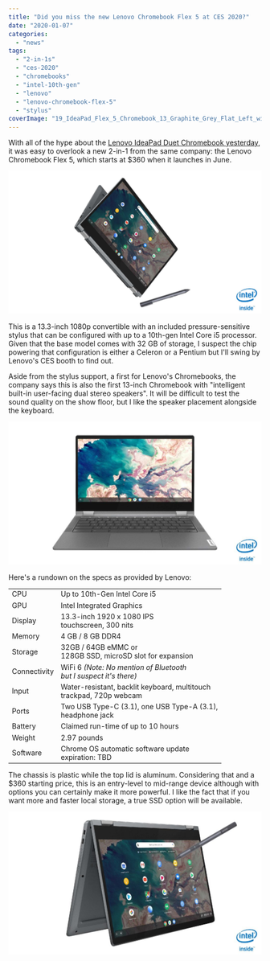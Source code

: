 ```yaml
---
title: "Did you miss the new Lenovo Chromebook Flex 5 at CES 2020?"
date: "2020-01-07"
categories: 
  - "news"
tags: 
  - "2-in-1s"
  - "ces-2020"
  - "chromebooks"
  - "intel-10th-gen"
  - "lenovo"
  - "lenovo-chromebook-flex-5"
  - "stylus"
coverImage: "19_IdeaPad_Flex_5_Chromebook_13_Graphite_Grey_Flat_Left_with_Back_Side-featured.jpg"
---
```


With all of the hype about the [Lenovo IdeaPad Duet Chromebook yesterday](https://www.aboutchromebooks.com/news/lenovo-ideapad-duet-chromebook-specifications-release-date-price-ces-2020/), it was easy to overlook a new 2-in-1 from the same company: the Lenovo Chromebook Flex 5, which starts at $360 when it launches in June.

![](images/18_IdeaPad_Flex_5_Chromebook_13_Graphite_Grey_Right_Side_Between_Tablet_and_Tent_Mode_With_Pen.jpg)

This is a 13.3-inch 1080p convertible with an included pressure-sensitive stylus that can be configured with up to a 10th-gen Intel Core i5 processor. Given that the base model comes with 32 GB of storage, I suspect the chip powering that configuration is either a Celeron or a Pentium but I'll swing by Lenovo's CES booth to find out.

Aside from the stylus support, a first for Lenovo's Chromebooks, the company says this is also the first 13-inch Chromebook with "intelligent built-in user-facing dual stereo speakers". It will be difficult to test the sound quality on the show floor, but I like the speaker placement alongside the keyboard.

![](images/02_IdeaPad_Flex_5_Chromebook_13_Graphite_Grey_Facing_JD-1024x577.jpg)

Here's a rundown on the specs as provided by Lenovo:

<table><tbody><tr><td>CPU</td><td>Up to 10th-Gen Intel Core i5</td></tr><tr><td>GPU</td><td>Intel Integrated Graphics</td></tr><tr><td>Display</td><td>13.3-inch 1920 x 1080 IPS<br>touchscreen, 300 nits</td></tr><tr><td>Memory</td><td>4 GB / 8 GB DDR4</td></tr><tr><td>Storage</td><td>32GB / 64GB eMMC or<br>128GB SSD, microSD slot for expansion</td></tr><tr><td>Connectivity</td><td>WiFi 6 <em>(Note: No mention of Bluetooth<br>but I suspect it's there)</em></td></tr><tr><td>Input</td><td>Water-resistant, backlit keyboard, multitouch<br>trackpad, 720p webcam</td></tr><tr><td>Ports</td><td>Two USB Type-C (3.1), one USB Type-A (3.1),<br>headphone jack</td></tr><tr><td>Battery</td><td>Claimed run-time of up to 10 hours</td></tr><tr><td>Weight</td><td>2.97 pounds</td></tr><tr><td>Software</td><td>Chrome OS automatic software update<br>expiration: TBD</td></tr></tbody></table>

The chassis is plastic while the top lid is aluminum. Considering that and a $360 starting price, this is an entry-level to mid-range device although with options you can certainly make it more powerful. I like the fact that if you want more and faster local storage, a true SSD option will be available.

![](images/17_IdeaPad_Flex_5_Chromebook_13_Graphite_Grey_Right_Tent_Mode_with_Pen-1024x577.jpg)
